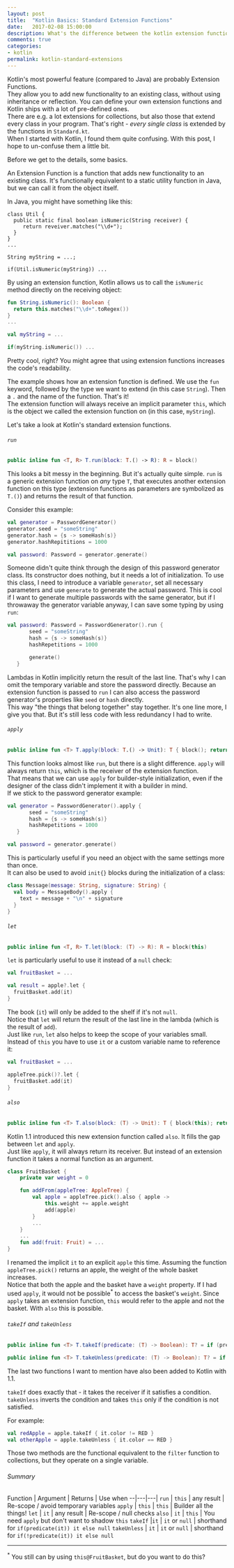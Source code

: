 ```yaml
---
layout: post
title:  "Kotlin Basics: Standard Extension Functions"
date:   2017-02-08 15:00:00
description: What's the difference between the kotlin extension functions in Standard.kt? When to use let, apply, run, takeUnless or also?
comments: true
categories:
- kotlin
permalink: kotlin-standard-extensions
---
```


Kotlin's most powerful feature (compared to Java) are probably Extension Functions.  
They allow you to add new functionality to an existing class, without using inheritance or reflection.
You can define your own extension functions and Kotlin ships with a lot of pre-defined ones.  
There are e.g. a lot extensions for collections, but also those that extend every class in your program. That's right - _every single class_ is extended by the functions in `Standard.kt`.   
When I started with Kotlin, I found them quite confusing. With this post, I hope to un-confuse them a little bit.

Before we get to the details, some basics.

An Extension Function is a function that adds new functionality to an existing class. It's functionally equivalent to a static utility function in Java, but we can call it from the object itself.

In Java, you might have something like this:

```
class Util {
  public static final boolean isNumeric(String receiver) {
     return reveiver.matches("\\d+");
  }
}
...

String myString = ...;

if(Util.isNumeric(myString)) ...
```

By using an extension function, Kotlin allows us to call the `isNumeric` method directly on the receiving object:

```kotlin
fun String.isNumeric(): Boolean {
  return this.matches("\\d+".toRegex())
}
...

val myString = ...

if(myString.isNumeric()) ...
```

Pretty cool, right? You might agree that using extension functions increases the code's readability.

The example shows how an extension function is defined. We use the `fun` keyword, followed by the type we want to extend (in this case `String`). Then a `.` and the name of the function. That's it!  
The extension function will always receive an implicit parameter `this`, which is the object we called the extension function on (in this case, `myString`).

Let's take a look at Kotlin's standard extension functions.

###### `run`

```kotlin
public inline fun <T, R> T.run(block: T.() -> R): R = block()
```

This looks a bit messy in the beginning. But it's actually quite simple.
`run` is a generic extension function on _any_ type `T`, that executes another extension function on this type (extension functions as parameters are symbolized as `T.()`) and returns the result of that function.

Consider this example:

```kotlin
val generator = PasswordGenerator()
generator.seed = "someString"
generator.hash = {s -> someHash(s)}
generator.hashRepititions = 1000

val password: Password = generator.generate()
```

Someone didn't quite think through the design of this password generator class. Its constructor does nothing, but it needs a lot of initialization.  To use this class, I need to introduce a variable `generator`, set all necessary parameters and use `generate` to generate the actual password. This is cool if I want to generate multiple passwords with the same generator, but if I throwaway the generator variable anyway, I can save some typing by using `run`:

```kotlin
val password: Password = PasswordGenerator().run {
       seed = "someString"
       hash = {s -> someHash(s)}
       hashRepetitions = 1000

       generate()
   }
```

Lambdas in Kotlin implicitly return the result of the last line. That's why I can omit the temporary variable and store the password directly. Because an extension function is passed to `run` I can also access the password generator's properties like `seed` or `hash` directly.  
This way "the things that belong together" stay together.
It's one line more, I give you that. But it's still less code with less redundancy I had to write.

###### `apply`

```kotlin
public inline fun <T> T.apply(block: T.() -> Unit): T { block(); return this }
```

This function looks almost like `run`, but there is a slight difference. `apply` will always return `this`, which is the receiver of the extension function.  
That means that we can use `apply` for builder-style initialization, even if the designer of the class didn't implement it with a builder in mind.  
If we stick to the password generator example:

```kotlin
val generator = PasswordGenerator().apply {
       seed = "someString"
       hash = {s -> someHash(s)}
       hashRepetitions = 1000
   }

val password = generator.generate()
```

This is particularly useful if you need an object with the same settings more than once.  
It can also be used to avoid `init{}` blocks during the initialization of a class:

```kotlin
class Message(message: String, signature: String) {
  val body = MessageBody().apply {
    text = message + "\n" + signature
  }
}
```

###### `let`

```kotlin
public inline fun <T, R> T.let(block: (T) -> R): R = block(this)
```

`let` is particularly useful to use it instead of a `null` check:

```kotlin
val fruitBasket = ...

val result = apple?.let {
  fruitBasket.add(it)
}
```

The book (`it`) will only be added to the shelf if it's not `null`.   
Notice that `let` will return the result of the last line in the lambda (which is the result of `add`).  
Just like `run`, `let` also helps to keep the scope of your variables small. Instead of `this` you have to use `it` or a custom variable name to reference it:

```kotlin
val fruitBasket = ...

appleTree.pick()?.let {
  fruitBasket.add(it)
}
```

###### `also`

```kotlin
public inline fun <T> T.also(block: (T) -> Unit): T { block(this); return this }
```

Kotlin 1.1 introduced this new extension function called `also`. It fills the gap between `let` and `apply`.  
Just like `apply`, it will always return its receiver. But instead of an extension function it takes a normal function as an argument.

```kotlin
class FruitBasket {
    private var weight = 0

    fun addFrom(appleTree: AppleTree) {
        val apple = appleTree.pick().also { apple ->
            this.weight += apple.weight
            add(apple)
        }
        ...
    }
    ...
    fun add(fruit: Fruit) = ...
}
```

I renamed the implicit `it` to an explicit `apple` this time.  Assuming the function `appleTree.pick()` returns an apple, the weight of the whole basket increases.  
Notice that both the apple and the basket have a `weight` property.  If I had used `apply`, it would not be possible<sup>*</sup> to access the basket's `weight`. Since `apply` takes an extension function, `this` would refer to the apple and not the basket.  With `also` this is possible.  

###### `takeIf` and `takeUnless`

```kotlin
public inline fun <T> T.takeIf(predicate: (T) -> Boolean): T? = if (predicate(this)) this else null

public inline fun <T> T.takeUnless(predicate: (T) -> Boolean): T? = if (!predicate(this)) this else null
```

The last two functions I want to mention have also been added to Kotlin with 1.1.

`takeIf` does exactly that - it takes the receiver if it satisfies a condition.  
`takeUnless` inverts the condition and takes `this` only if the condition is not satisfied.

For example:

```kotlin
val redApple = apple.takeIf { it.color != RED }
val otherApple = apple.takeUnless { it.color == RED }
```

Those two methods are the functional equivalent to the `filter` function to collections, but they operate on a single variable.

###### Summary

Function  | Argument  |  Returns | Use when
--|---|---|
`run`  | `this` | any result | Re-scope / avoid temporary variables
`apply`  | `this` | `this` | Builder all the things!
`let`  | `it` | any result | Re-scope / null checks
`also`  | `it` | `this` | You need `apply` but don't want to shadow `this`
`takeIf`  |`it` | `it` or `null`  | shorthand for `if(predicate(it)) it else null`
`takeUnless`  | `it` | `it` or `null` | shorthand for `if(!predicate(it)) it else null`

---

<sup>*</sup> You still can by using `this@FruitBasket`, but do you want to do this?
